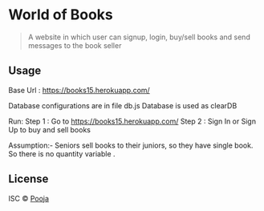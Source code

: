 # World of Books

> A website in which user can signup, login, buy/sell books and send messages to the book seller  



## Usage

Base Url : https://books15.herokuapp.com/

Database configurations are in file db.js
Database is used as clearDB

Run:
Step 1 : Go to https://books15.herokuapp.com/
Step 2 : Sign In or Sign Up to buy and sell books
	
Assumption:- Seniors sell books to their juniors, so they have single book. So there is no 				 quantity variable .
## License

ISC © [Pooja]()
